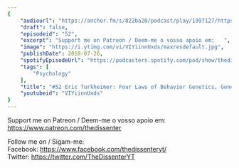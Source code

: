 ```yaml
---
{
	"audiourl": "https://anchor.fm/s/822ba20/podcast/play/1997127/https%3A%2F%2Fd3ctxlq1ktw2nl.cloudfront.net%2Fproduction%2F2018-11-28%2F7648157-44100-2-f472d45e839a6.mp3",
	"draft": false,
	"episodeid": "52",
	"excerpt": "Support me on Patreon / Deem-me o vosso apoio em:   ",
	"image": "https://i.ytimg.com/vi/VIYiinnUxds/maxresdefault.jpg",
	"publishDate": 2018-07-26,
	"spotifyEpisodeUrl": "https://podcasters.spotify.com/pod/show/thedissenter/episodes/52-Eric-Turkheimer-Four-Laws-of-Behavior-Genetics--Gene-Environment-Dynamics--IQ-e2res7",
	"tags": [
		"Psychology"
	],
	"title": "#52 Eric Turkheimer: Four Laws of Behavior Genetics, Gene-Environment Dynamics, IQ",
	"youtubeid": "VIYiinnUxds"
}
---
```

Support me on Patreon / Deem-me o vosso apoio em:   
https://www.patreon.com/thedissenter

Follow me on / Sigam-me:  
Facebook: https://www.facebook.com/thedissenteryt/  
Twitter: https://twitter.com/TheDissenterYT
